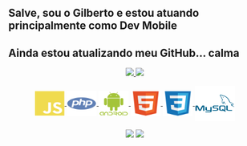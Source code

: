 ## Salve, sou o Gilberto e estou atuando principalmente como Dev Mobile
## Ainda estou atualizando meu GitHub... calma
<link rel="stylesheet" href="https://cdn.jsdelivr.net/gh/devicons/devicon@v2.14.0/devicon.min.css">
<div align="center">
  <a href="https://github.com/gilberto-code">
  <img height="180em" src="https://github-readme-stats.vercel.app/api?username=gilberto-code&show_icons=true&theme=dark&include_all_commits=true&count_private=true"/>
  <img height="180em" src="https://github-readme-stats.vercel.app/api/top-langs/?username=gilberto-code&layout=compact&langs_count=7&theme=dark"/>
</div>
  
<div align="center" style="display: inline_block"><br>
  <img align="center" alt="Gil-Js" height="50" width="60" src="https://raw.githubusercontent.com/devicons/devicon/master/icons/javascript/javascript-plain.svg">
  <img align="center" alt="Gil-Php" height="50" width="60" src="https://raw.githubusercontent.com/devicons/devicon/master/icons/php/php-plain.svg">
  <img align="center" alt="Gil-Android" height="50" width="60" src="https://raw.githubusercontent.com/devicons/devicon/master/icons/android/android-plain-wordmark.svg">
  <img align="center" alt="Gil-HTML" height="50" width="60" src="https://raw.githubusercontent.com/devicons/devicon/master/icons/html5/html5-original.svg">
  <img align="center" alt="Gil-CSS" height="50" width="60" src="https://raw.githubusercontent.com/devicons/devicon/master/icons/css3/css3-original.svg">
  <img align="center" alt="Gil-MySql" height="70" width="80" src="https://raw.githubusercontent.com/devicons/devicon/master/icons/mysql/mysql-plain-wordmark.svg">
</div>
 <br>
 
<div align="center"> 
  <a href="https://instagram.com/gill.filho" target="_blank"><img src="https://img.shields.io/badge/-Instagram-%23E4405F?style=for-the-badge&logo=instagram&logoColor=white" target="_blank"></a>
  <a href="https://www.linkedin.com/in/gilberto-ribeiro-filho/" target="_blank"><img src="https://img.shields.io/badge/-LinkedIn-%230077B5?style=for-the-badge&logo=linkedin&logoColor=white" target="_blank"></a> 
</div>
